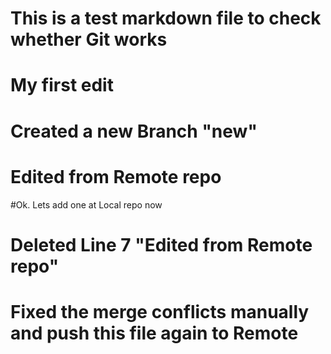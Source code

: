 # This is a test markdown file to check whether Git works 

# My first edit

# Created a new Branch "new"


# Edited from Remote repo

#Ok. Lets add one at Local repo now


# Deleted Line 7 "Edited from Remote repo"

# Fixed the merge conflicts manually and push this file again to Remote

